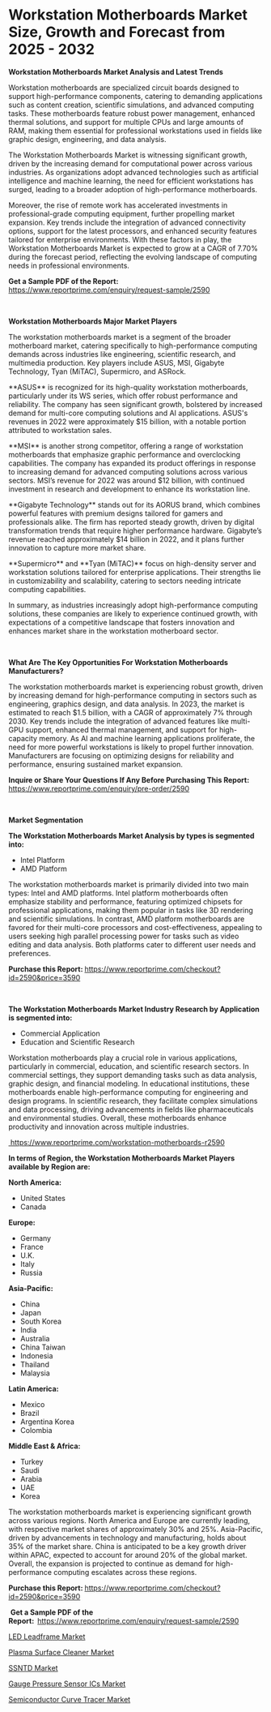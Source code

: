 <p><h1>Workstation Motherboards Market Size, Growth and Forecast from 2025 - 2032</h1></p><p><strong>Workstation Motherboards Market Analysis and Latest Trends</strong></p>
<p><p>Workstation motherboards are specialized circuit boards designed to support high-performance components, catering to demanding applications such as content creation, scientific simulations, and advanced computing tasks. These motherboards feature robust power management, enhanced thermal solutions, and support for multiple CPUs and large amounts of RAM, making them essential for professional workstations used in fields like graphic design, engineering, and data analysis.</p><p>The Workstation Motherboards Market is witnessing significant growth, driven by the increasing demand for computational power across various industries. As organizations adopt advanced technologies such as artificial intelligence and machine learning, the need for efficient workstations has surged, leading to a broader adoption of high-performance motherboards. </p><p>Moreover, the rise of remote work has accelerated investments in professional-grade computing equipment, further propelling market expansion. Key trends include the integration of advanced connectivity options, support for the latest processors, and enhanced security features tailored for enterprise environments. With these factors in play, the Workstation Motherboards Market is expected to grow at a CAGR of 7.70% during the forecast period, reflecting the evolving landscape of computing needs in professional environments.</p></p>
<p><strong>Get a Sample PDF of the Report:&nbsp;</strong> <a href="https://www.reportprime.com/enquiry/request-sample/2590?utm_campaign=32&utm_medium=2&utm_source=Github&utm_content=ia&utm_term=18032025&utm_id=workstation-motherboards">https://www.reportprime.com/enquiry/request-sample/2590</a></p>
<p>&nbsp;</p>
<p><strong>Workstation Motherboards Major Market Players</strong></p>
<p><p>The workstation motherboards market is a segment of the broader motherboard market, catering specifically to high-performance computing demands across industries like engineering, scientific research, and multimedia production. Key players include ASUS, MSI, Gigabyte Technology, Tyan (MiTAC), Supermicro, and ASRock.</p><p>**ASUS** is recognized for its high-quality workstation motherboards, particularly under its WS series, which offer robust performance and reliability. The company has seen significant growth, bolstered by increased demand for multi-core computing solutions and AI applications. ASUS's revenues in 2022 were approximately $15 billion, with a notable portion attributed to workstation sales.</p><p>**MSI** is another strong competitor, offering a range of workstation motherboards that emphasize graphic performance and overclocking capabilities. The company has expanded its product offerings in response to increasing demand for advanced computing solutions across various sectors. MSI’s revenue for 2022 was around $12 billion, with continued investment in research and development to enhance its workstation line.</p><p>**Gigabyte Technology** stands out for its AORUS brand, which combines powerful features with premium designs tailored for gamers and professionals alike. The firm has reported steady growth, driven by digital transformation trends that require higher performance hardware. Gigabyte’s revenue reached approximately $14 billion in 2022, and it plans further innovation to capture more market share.</p><p>**Supermicro** and **Tyan (MiTAC)** focus on high-density server and workstation solutions tailored for enterprise applications. Their strengths lie in customizability and scalability, catering to sectors needing intricate computing capabilities.</p><p>In summary, as industries increasingly adopt high-performance computing solutions, these companies are likely to experience continued growth, with expectations of a competitive landscape that fosters innovation and enhances market share in the workstation motherboard sector.</p></p>
<p>&nbsp;</p>
<p><strong>What Are The Key Opportunities For Workstation Motherboards Manufacturers?</strong></p>
<p><p>The workstation motherboards market is experiencing robust growth, driven by increasing demand for high-performance computing in sectors such as engineering, graphics design, and data analysis. In 2023, the market is estimated to reach $1.5 billion, with a CAGR of approximately 7% through 2030. Key trends include the integration of advanced features like multi-GPU support, enhanced thermal management, and support for high-capacity memory. As AI and machine learning applications proliferate, the need for more powerful workstations is likely to propel further innovation. Manufacturers are focusing on optimizing designs for reliability and performance, ensuring sustained market expansion.</p></p>
<p><strong>Inquire or Share Your Questions If Any Before Purchasing This Report:</strong> <a href="https://www.reportprime.com/enquiry/pre-order/2590?utm_campaign=32&utm_medium=2&utm_source=Github&utm_content=ia&utm_term=18032025&utm_id=workstation-motherboards">https://www.reportprime.com/enquiry/pre-order/2590</a></p>
<p>&nbsp;</p>
<p><strong>Market Segmentation</strong></p>
<p><strong>The Workstation Motherboards Market Analysis by types is segmented into:</strong></p>
<p><ul><li>Intel Platform</li><li>AMD Platform</li></ul></p>
<p><p>The workstation motherboards market is primarily divided into two main types: Intel and AMD platforms. Intel platform motherboards often emphasize stability and performance, featuring optimized chipsets for professional applications, making them popular in tasks like 3D rendering and scientific simulations. In contrast, AMD platform motherboards are favored for their multi-core processors and cost-effectiveness, appealing to users seeking high parallel processing power for tasks such as video editing and data analysis. Both platforms cater to different user needs and preferences.</p></p>
<p><strong>Purchase this Report:&nbsp;</strong><a href="https://www.reportprime.com/checkout?id=2590&price=3590&utm_campaign=32&utm_medium=2&utm_source=Github&utm_content=ia&utm_term=18032025&utm_id=workstation-motherboards">https://www.reportprime.com/checkout?id=2590&price=3590</a></p>
<p>&nbsp;</p>
<p><strong>The Workstation Motherboards Market Industry Research by Application is segmented into:</strong></p>
<p><ul><li>Commercial Application</li><li>Education and Scientific Research</li></ul></p>
<p><p>Workstation motherboards play a crucial role in various applications, particularly in commercial, education, and scientific research sectors. In commercial settings, they support demanding tasks such as data analysis, graphic design, and financial modeling. In educational institutions, these motherboards enable high-performance computing for engineering and design programs. In scientific research, they facilitate complex simulations and data processing, driving advancements in fields like pharmaceuticals and environmental studies. Overall, these motherboards enhance productivity and innovation across multiple industries.</p></p>
<p><a href="https://www.reportprime.com/workstation-motherboards-r2590?utm_campaign=32&utm_medium=2&utm_source=Github&utm_content=ia&utm_term=18032025&utm_id=workstation-motherboards">&nbsp;https://www.reportprime.com/workstation-motherboards-r2590</a></p>
<p><strong>In terms of Region, the Workstation Motherboards Market Players available by Region are:</strong></p>
<p>
    <p> <strong> North America: </strong>
        <ul>
            <li>United States</li>
            <li>Canada</li>
        </ul>
        </p> 
    <p> <strong> Europe: </strong>
        <ul>
            <li>Germany</li>
            <li>France</li>
            <li>U.K.</li>
            <li>Italy</li>
            <li>Russia</li>
        </ul>
        </p> 
    <p> <strong> Asia-Pacific: </strong>
        <ul>
            <li>China</li>
            <li>Japan</li>
            <li>South Korea</li>
            <li>India</li>
            <li>Australia</li>
            <li>China Taiwan</li>
            <li>Indonesia</li>
            <li>Thailand</li>
            <li>Malaysia</li>
        </ul>
        </p> 
    <p> <strong> Latin America: </strong>
        <ul>
            <li>Mexico</li>
            <li>Brazil</li>
            <li>Argentina Korea</li>
            <li>Colombia</li>
        </ul>
        </p> 
    <p> <strong> Middle East & Africa: </strong>
        <ul>
            <li>Turkey</li>
            <li>Saudi</li>
            <li>Arabia</li>
            <li>UAE</li>
            <li>Korea</li>
        </ul>
    </p>
    </p>
<p><p>The workstation motherboards market is experiencing significant growth across various regions. North America and Europe are currently leading, with respective market shares of approximately 30% and 25%. Asia-Pacific, driven by advancements in technology and manufacturing, holds about 35% of the market share. China is anticipated to be a key growth driver within APAC, expected to account for around 20% of the global market. Overall, the expansion is projected to continue as demand for high-performance computing escalates across these regions.</p></p>
<p><strong>Purchase this Report: </strong><a href="https://www.reportprime.com/checkout?id=2590&price=3590&utm_campaign=32&utm_medium=2&utm_source=Github&utm_content=ia&utm_term=18032025&utm_id=workstation-motherboards">https://www.reportprime.com/checkout?id=2590&price=3590</a></p>
<p>&nbsp;<strong>Get a Sample PDF of the Report:&nbsp;&nbsp;</strong><a href="https://www.reportprime.com/enquiry/request-sample/2590?utm_campaign=32&utm_medium=2&utm_source=Github&utm_content=ia&utm_term=18032025&utm_id=workstation-motherboards">https://www.reportprime.com/enquiry/request-sample/2590</a></p>
<p><strong></strong></p>
<p><p><a href="https://github.com/ifsahvadenah/Market-Research-Report-List-1/blob/main/led-leadframe-market.md?utm_campaign=32&utm_medium=2&utm_source=Github&utm_content=ia&utm_term=18032025&utm_id=workstation-motherboards">LED Leadframe Market</a></p><p><a href="https://github.com/viohlbrenksf/Market-Research-Report-List-1/blob/main/plasma-surface-cleaner-market.md?utm_campaign=32&utm_medium=2&utm_source=Github&utm_content=ia&utm_term=18032025&utm_id=workstation-motherboards">Plasma Surface Cleaner Market</a></p><p><a href="https://github.com/akrachveslov/Market-Research-Report-List-1/blob/main/ssntd-market.md?utm_campaign=32&utm_medium=2&utm_source=Github&utm_content=ia&utm_term=18032025&utm_id=workstation-motherboards">SSNTD Market</a></p><p><a href="https://github.com/vasosblenksk/Market-Research-Report-List-1/blob/main/gauge-pressure-sensor-ics-market.md?utm_campaign=32&utm_medium=2&utm_source=Github&utm_content=ia&utm_term=18032025&utm_id=workstation-motherboards">Gauge Pressure Sensor ICs Market</a></p><p><a href="https://github.com/keehnkaesssi/Market-Research-Report-List-1/blob/main/semiconductor-curve-tracer-market.md?utm_campaign=32&utm_medium=2&utm_source=Github&utm_content=ia&utm_term=18032025&utm_id=workstation-motherboards">Semiconductor Curve Tracer Market</a></p></p>